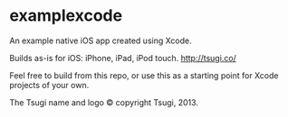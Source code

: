 examplexcode
============

An example native iOS app created using Xcode.

Builds as-is for iOS: iPhone, iPad, iPod touch. http://tsugi.co/

Feel free to build from this repo, or use this as a starting point for Xcode projects of your own.

The Tsugi name and logo &copy; copyright Tsugi, 2013.
